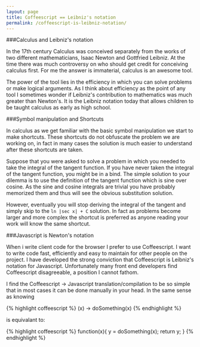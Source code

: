 ```yaml
---
layout: page
title: Coffeescript == Leibniz's notation
permalink: /coffeescript-is-leibniz-notation/
---
```



###Calculus and Leibniz's notation

In the 17th century Calculus was conceived separately from the works of two different mathematicians, Isaac Newton and Gottfried Leibniz. At the time there was much controversy on who should get credit for conceiving calculus first. For me the answer is immaterial, calculus is an awesome tool. 

The power of the tool lies in the efficiency in which you can solve problems or make logical arguments. As I think about efficiency as the point of any tool I sometimes wonder if Leibniz's contribution to mathematics was much greater than Newton's. It is the Leibniz notation today that allows children to be taught calculus as early as high school.

###Symbol manipulation and Shortcuts

In calculus as we get familiar with the basic symbol manipulation we start to make shortcuts. These shortcuts do not obfuscate the problem we are working on, in fact in many cases the solution is much easier to understand after these shortcuts are taken. 

Suppose that you were asked to solve a problem in which you needed to take the integral of the tangent function. If you have never taken the integral of the tangent function, you might be in a bind. The simple solution to your dilemma is to use the definition of the tangent function which is sine over cosine. As the sine and cosine integrals are trivial you have probably memorized them and thus will see the obvious substitution solution.

 However, eventually you will stop deriving the integral of the tangent and simply skip to the `ln |sec x| + C` solution. In fact as problems become larger and more complex the shortcut is preferred as anyone reading your work will know the same shortcut.

###Javascript is Newton's notation

When i write client code for the browser I prefer to use Coffeescript. I want to write code fast, efficiently and easy to maintain for other people on the project. I have developed the strong conviction that Coffeescript is Leibniz's notation for Javascript. Unfortunately many front end developers find Coffeescript disagreeable, a position I cannot fathom.
  
I find the Coffeescript -> Javascript translation/compilation to be so simple that in most cases it can be done manually in your head. In the same sense as knowing 




{% highlight coffeescript %}
(x) ->
  doSomething(x)
{% endhighlight %}

is equivalant to:

{% highlight coffeescript %}
function(x){
  y = doSomething(x);
  return y;
}
{% endhighlight %}










